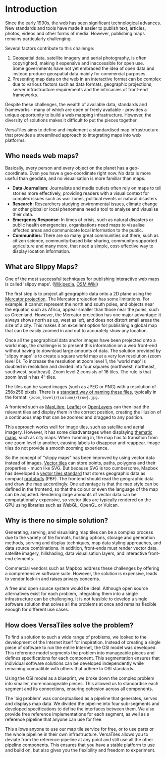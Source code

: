 # Introduction

Since the early 1990s, the web has seen significant technological advances. New standards and tools have made it easier to publish text, articles, photos, videos and other forms of media. However, publishing maps remains particularly challenging.

Several factors contribute to this challenge:
1. Geospatial data, satellite imagery and aerial photography, is often copyrighted, making it expensive and inaccessible for open use.   
Some governments have not yet embraced the idea of open data and instead produce geospatial data mainly for commercial purposes.
1. Presenting map data on the web in an interactive format can be complex due to various factors such as data formats, geographic projections, server infrastructure requirements and the intricacies of front-end frameworks.

Despite these challenges, the wealth of available data, standards and frameworks - many of which are open or freely available - provides a unique opportunity to build a web mapping infrastructure. However, the diversity of solutions makes it difficult to put the pieces together.

VersaTiles aims to define and implement a standardised map infrastructure that provides a streamlined approach to integrating maps into web platforms.


## Who needs web maps?

Basically, every person and every object on the planet has a geo-coordinate. Even you have a geo-coordinate right now. No data is more useful than geodata, and no visualisation is more familiar than maps.

- **Data Journalism**: Journalists and media outlets often rely on maps to tell stories more effectively, providing readers with a visual context for complex issues such as war zones, political events or natural disasters.
- **Research**: Researchers studying environmental issues, climate change or other global or local phenomena need a tool to analyse and visualise their data.
- **Emergency Response**: In times of crisis, such as natural disasters or public health emergencies, organisations need maps to visualise affected areas and communicate local information to the public.
- **Communities**: There are so many great communities out there, such as citizen science, community-based bike sharing, community-supported agriculture and many more, that need a simple, cost-effective way to display location information.


## What are Slippy Maps?

One of the most successful techniques for publishing interactive web maps is called 'slippy maps'. ([Wikipedia](https://en.wikipedia.org/wiki/Tiled_web_map), [OSM Wiki](https://wiki.openstreetmap.org/wiki/Slippy_map))

The first step is to project all geographic data onto a 2D plane using the [Mercator projection](https://en.wikipedia.org/wiki/Mercator_projection). The Mercator projection has some limitations. For example, it cannot represent the north and south poles, and objects near the equator, such as Africa, appear smaller than those near the poles, such as Greenland. However, the Mercator projection has one major advantage: it always shows north as up, west as left, and does not distort small areas the size of a city. This makes it an excellent option for publishing a global map that can be easily zoomed in and out to accurately show any location.

Once all the geographical data and/or images have been projected onto a world map, the challenge is to present this information on a web front-end without having to download large amounts of data. The solution provided by 'slippy maps' is to create a square world map at a very low resolution (zoom level 0). To increase the resolution at zoom level 1, the 'world map' is doubled in resolution and divided into four squares (northwest, northeast, southwest, southeast). Zoom level 2 consists of 16 tiles. The rule is that zoom level n has 4ⁿ tiles.

The tiles can be saved images (such as JPEG or PNG) with a resolution of 256x256 pixels. There is a [standard way of naming these files](https://wiki.openstreetmap.org/wiki/Slippy_map_tilenames), typically in the format: `{zoom_level}/{column}/{row}.jpg`.

A frontend such as [MapLibre](https://maplibre.org/), [Leaflet](https://leafletjs.com/) or [OpenLayers](https://openlayers.org/) can then load the relevant tiles and display them in the correct position, creating the illusion of a continuous map that can be zoomed and dragged to any position.

This approach works well for image tiles, such as satellite and aerial imagery. However, it has some disadvantages when displaying [thematic maps](https://en.wikipedia.org/wiki/Thematic_map), such as city maps. When zooming in, the map has to transition from one zoom level to another, causing labels to disappear and reappear. Image tiles do not provide a smooth zooming experience.

So the concept of "slippy maps" has been improved by using vector data instead of images. [Vector tiles](https://wiki.openstreetmap.org/wiki/Vector_tiles) can store points, paths, polygons and their properties - much like SVG. But because SVG is too cumbersome, Mapbox has developed a [vector tiles standard](https://docs.mapbox.com/data/tilesets/guides/vector-tiles-standards) that stores geographic data as compact [protobufs](https://protobuf.dev/) (PBF). The frontend should read the geographic data and draw the map accordingly. One advantage is that the map style can be defined in the frontend, so that the colour or even the language of the map can be adjusted. Rendering large amounts of vector data can be computationally expensive, so vector tiles are typically rendered on the GPU using libraries such as WebGL, OpenGL or Vulcan.


## Why is there no simple solution?

Generating, serving, and visualising map tiles can be a complex process due to the variety of tile formats, hosting options, storage and generation methods, serving and display techniques, map data styling approaches, and data source combinations. In addition, front-ends must render vector data, satellite imagery, hillshading, data visualisation layers, and interactive front-end elements.

Commercial vendors such as Mapbox address these challenges by offering a comprehensive software suite. However, the solution is expensive, leads to vendor lock-in and raises privacy concerns.

A free and open source system would be ideal. Although open source alternatives exist for each problem, integrating them into a single infrastructure can be challenging. It is not feasible to develop a single software solution that solves all the problems at once and remains flexible enough for different use cases.


## How does VersaTiles solve the problem?

To find a solution to such a wide range of problems, we looked to the development of the Internet itself for inspiration. Instead of creating a single piece of software to run the entire Internet, the OSI model was developed. This reference model segments the problem into manageable pieces and defines specifications for each component. This segmentation ensures that individual software solutions can be developed independently while remaining compatible with others that adhere to OSI standards.

Using the OSI model as a blueprint, we broke down the complex problem into smaller, more manageable pieces. This allowed us to standardise each segment and its connections, ensuring cohesion across all components.

The 'big problem' was conceptualised as a pipeline that generates, serves and displays map data. We divided the pipeline into four sub-segments and developed specifications to define the interfaces between them. We also provide free reference implementations for each segment, as well as a reference pipeline that anyone can use for free.

This allows anyone to use our map tile service for free, or to use parts or the whole pipeline in their own infrastructure. VersaTiles allows you to deviate from the reference pipeline at any point and still use all the other pipeline components. This ensures that you have a stable platform to use and build on, but also gives you the flexibility and freedom to experiment.
